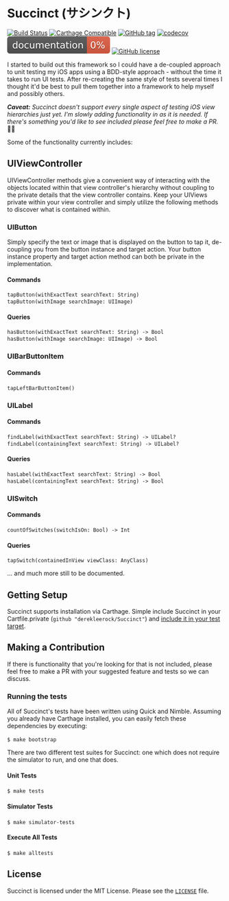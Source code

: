 # Succinct (サシンクト)
[![Build Status](https://travis-ci.org/derekleerock/Succinct.svg?branch=master)](https://travis-ci.org/derekleerock/Succinct)
[![Carthage Compatible](https://img.shields.io/badge/Carthage-compatible-4BC51D.svg?style=flat)](https://github.com/Carthage/Carthage)
[![GitHub tag](https://img.shields.io/github/tag/derekleerock/Succinct.svg)](https://GitHub.com/derekleerock/Succinct/tags/)
[![codecov](https://codecov.io/gh/derekleerock/Succinct/branch/master/graph/badge.svg)](https://codecov.io/gh/derekleerock/Succinct)
[![jazzy docs](https://raw.githubusercontent.com/derekleerock/Succinct/gh-pages/badge.svg?sanitize=true)](https://derekleerock.github.io/Succinct)
[![GitHub license](https://img.shields.io/github/license/derekleerock/Succinct.svg)](https://github.com/derekleerock/Succinct/blob/master/LICENSE)

I started to build out this framework so I could have a de-coupled approach to unit testing my iOS apps using a BDD-style approach - without the time it takes to run UI tests. After re-creating the same style of tests several times I thought it'd be best to pull them together into a framework to help myself and possibly others.

**_Caveat:_** _Succinct doesn't support every single aspect of testing iOS view hierarchies just yet. I'm slowly adding functionality in as it is needed. If there's something you'd like to see included please feel free to make a PR._ 👍🏻

Some of the functionality currently includes:

## UIViewController
UIViewController methods give a convenient way of interacting with the objects located within that view controller's hierarchy without coupling to the private details that the view controller contains. Keep your UIViews private within your view controller and simply utilize the following methods to discover what is contained within.

### UIButton
Simply specify the text or image that is displayed on the button to tap it, de-coupling you from the button instance and target action. Your button instance property and target action method can both be private in the implementation.    

#### Commands
```
tapButton(withExactText searchText: String)
tapButton(withImage searchImage: UIImage)
```

#### Queries
```
hasButton(withExactText searchText: String) -> Bool
hasButton(withImage searchImage: UIImage) -> Bool
```

### UIBarButtonItem

#### Commands
```
tapLeftBarButtonItem()
```

### UILabel

#### Commands
```
findLabel(withExactText searchText: String) -> UILabel?
findLabel(containingText searchText: String) -> UILabel?
```

#### Queries
```
hasLabel(withExactText searchText: String) -> Bool
hasLabel(containingText searchText: String) -> Bool
```

### UISwitch

#### Commands
```
countOfSwitches(switchIsOn: Bool) -> Int
```

#### Queries
```
tapSwitch(containedInView viewClass: AnyClass)
```

... and much more still to be documented.

## Getting Setup
Succinct supports installation via Carthage. Simple include Succinct in your Cartfile.private (`github "derekleerock/Succinct"`) and [include it in your test target](https://github.com/Carthage/Carthage#adding-frameworks-to-unit-tests-or-a-framework).

## Making a Contribution
If there is functionality that you're looking for that is not included, please feel free to make a PR with your suggested feature and tests so we can discuss.

### Running the tests
All of Succinct's tests have been written using Quick and Nimble. Assuming you already have Carthage installed, you can easily fetch these dependencies by executing:

`$ make bootstrap`

There are two different test suites for Succinct: one which does not require the simulator to run, and one that does.

#### Unit Tests
`$ make tests`

#### Simulator Tests
`$ make simulator-tests`

#### Execute All Tests
`$ make alltests`

## License
Succinct is licensed under the MIT License. Please see the [`LICENSE`](https://github.com/derekleerock/succinct/blob/master/LICENSE) file.
